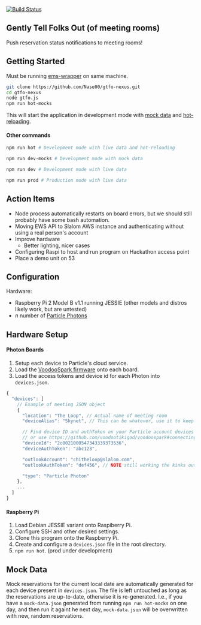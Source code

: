 [![Build Status](https://travis-ci.org/Nase00/gtfo.svg?branch=master)](https://travis-ci.org/Nase00/gtfo)

## Gently Tell Folks Out (of meeting rooms)
Push reservation status notifications to meeting rooms!

## Getting Started
Must be running [ems-wrapper](https://github.com/rishirajsingh90/ems-wrapper) on same machine.
```bash
git clone https://github.com/Nase00/gtfo-nexus.git
cd gtfo-nexus
node gtfo.js
npm run hot-mocks
```
This will start the application in development mode with [mock data](./server/mocks/README.md) and [hot-reloading](https://github.com/gaearon/react-transform-boilerplate).

#### Other commands
```bash
npm run hot # Development mode with live data and hot-reloading
```
```bash
npm run dev-mocks # Development mode with mock data
```
```bash
npm run dev # Development mode with live data
```
```bash
npm run prod # Production mode with live data
```

## Action Items
- Node process automatically restarts on board errors, but we should still probably have some bash automation.
- Moving EWS API to Slalom AWS instance and authenticating without using a real person's account
- Improve hardware
  - Better lighting, nicer cases
- Configuring Raspi to host and run program on Hackathon access point
- Place a demo unit on 53

## Configuration

Hardware:
- Raspberry Pi 2 Model B v1.1 running JESSIE (other models and distros likely work, but are untested)
- *n* number of [Particle Photons](https://store.particle.io)

## Hardware Setup

#### Photon Boards
1. Setup each device to Particle's cloud service.
2. Load the [VoodooSpark firmware](https://github.com/voodootikigod/voodoospark) onto each board.
3. Load the access tokens and device id for each Photon into `devices.json`.

```js
{
  "devices": [
    // Example of meeting JSON object
    {
      "location": "The Loop", // Actual name of meeting room
      "deviceAlias": "Skynet", // This can be whatever, use it to keep track of your hardware

      // Find device ID and authToken on your Particle account devices page
      // or use https://github.com/voodootikigod/voodoospark#connecting-the-particle-device-to-you
      "deviceId": "2c0021000547343339373536",
      "deviceAuthToken": "abc123",

      "outlookAccount": "chitheloop@slalom.com",
      "outlookAuthToken": "def456", // NOTE still working the kinks out on this, may be omitted in the future

      "type": "Particle Photon"
    },
    ...
  ]
}
```

#### Raspberry Pi
1. Load Debian JESSIE variant onto Raspiberry Pi.
2. Configure SSH and other desired settings.
3. Clone this program onto the Raspberry Pi.
4. Create and configure a `devices.json` file in the root directory.
5. `npm run hot`. (prod under development)

## Mock Data
Mock reservations for the current local date are automatically generated for each device present in `devices.json`. The file is left untouched as long as the reservations are up-to-date, otherwise it is re-generated. I.e., if you have a `mock-data.json` generated from running `npm run hot-mocks` on one day, and then run it againt he next day, `mock-data.json` will be overwritten with new, random reservations.
